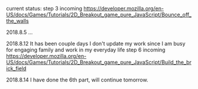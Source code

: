 current status:
step 3 incoming
https://developer.mozilla.org/en-US/docs/Games/Tutorials/2D_Breakout_game_pure_JavaScript/Bounce_off_the_walls

2018.8.5 ...

2018.8.12 It has been couple days I don't update my work since I am busy for engaging family and work in my everyday life
step 6 incoming
https://developer.mozilla.org/en-US/docs/Games/Tutorials/2D_Breakout_game_pure_JavaScript/Build_the_brick_field

2018.8.14
I have done the 6th part, will continue tomorrow.
